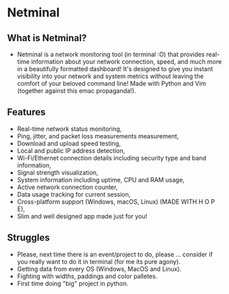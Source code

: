 # Netminal

## What is Netminal?

- Netminal is a network monitoring tool (in terminal :O) that provides real-time information about your network connection, speed, and much more in a beautifully formatted dashboard! It's designed to give you instant visibility into your network and system metrics without leaving the comfort of your beloved command line! Made with Python and Vim (together against this emac propaganda!).

## Features

- Real-time network status monitoring,
- Ping, jitter, and packet loss measurements measurement,
- Download and upload speed testing,
- Local and public IP address detection,
- Wi-Fi/Ethernet connection details including security type and band information,
- Signal strength visualization,
- System information including uptime, CPU and RAM usage,
- Active network connection counter,
- Data usage tracking for current session,
- Cross-platform support (Windows, macOS, Linux) (MADE WITH  H O P E),
- Slim and well designed app made just for you!

## Struggles

- Please, next time there is an event/project to do, please ... consider if you really want to do it in terminal (for me its pure agony).
- Getting data from every OS (Windows, MacOS and Linux).
- Fighting with widths, paddings and color palletes.
- First time doing "big" project in python.